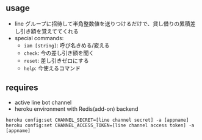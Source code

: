 ## usage
- line グループに招待して半角整数値を送りつけるだけで、貸し借りの累積差し引き額を覚えててくれる
- special commands: 
    - `iam [string]`: 呼び名きめる/変える
    - `check`: 今の差し引き額を聞く
    - `reset`: 差し引きゼロにする
    - `help`: 今使えるコマンド

## requires
- active line bot channel
- heroku environment with Redis(add-on) backend
```
heroku config:set CHANNEL_SECRET=[line channel secret] -a [appname]
heroku config:set CHANNEL_ACCESS_TOKEN=[line channel access token] -a [appname]
```